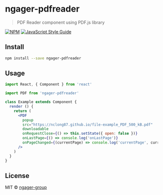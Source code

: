 # ngager-pdfreader

> PDF Reader component using PDF.js library

[![NPM](https://img.shields.io/npm/v/ngager-pdfreader.svg)](https://www.npmjs.com/package/ngager-pdfreader) [![JavaScript Style Guide](https://img.shields.io/badge/code_style-standard-brightgreen.svg)](https://standardjs.com)

## Install

```bash
npm install --save ngager-pdfreader
```

## Usage

```jsx
import React, { Component } from 'react'

import PDF from 'ngager-pdfreader'

class Example extends Component {
  render () {
    return (
      <PDF
        popup
        src="https://nclong87.github.io/file-example_PDF_500_kB.pdf"
        downloadable
        onRequestClose={() => this.setState({ open: false })}
        onLastPage={() => console.log('onLastPage')}
        onPageChanged={(currentPage) => console.log('currentPage', currentPage)}
      />
    )
  }
}
```

## License

MIT © [ngager-group](https://github.com/ngager-group)
